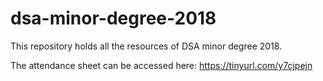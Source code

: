# dsa-minor-degree-2018

This repository holds all the resources of DSA minor degree 2018. 

The attendance sheet can be accessed here:
https://tinyurl.com/y7cjpejn

